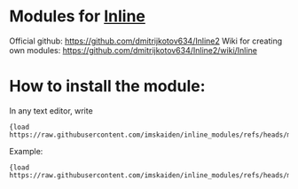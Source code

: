 # Modules for [Inline](https://t.me/inline_android) 

Official github: https://github.com/dmitrijkotov634/Inline2
Wiki for creating own modules: https://github.com/dmitrijkotov634/Inline2/wiki/Inline

# How to install the module:

In any text editor, write
```
{load https://raw.githubusercontent.com/imskaiden/inline_modules/refs/heads/main/module_name.lua}$
```

Example:
```
{load https://raw.githubusercontent.com/imskaiden/inline_modules/refs/heads/main/bulling.lua}$
```
